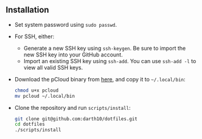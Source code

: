 ## Installation

- Set system password using `sudo passwd`.
- For SSH, either:
  - Generate a new SSH key using `ssh-keygen`.
    Be sure to import the new SSH key into your GitHub account.
  - Import an existing SSH key using `ssh-add`.
    You can use   `ssh-add -l` to view all valid SSH keys.
- Download the pCloud binary from [here][pcloud-download], and copy it to
  `~/.local/bin`:
  ```sh
  chmod u+x pcloud
  mv pcloud ~/.local/bin
  ```

- Clone the repository and run `scripts/install`:
  ```sh
  git clone git@github.com:darth10/dotfiles.git
  cd dotfiles
  ./scripts/install
  ```

[pcloud-download]: https://www.pcloud.com/download-free-online-cloud-file-storage.html

